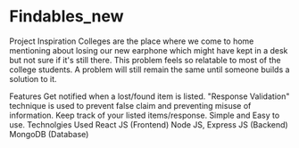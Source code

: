 ﻿# Findables_new
Project Inspiration
Colleges are the place where we come to home mentioning about losing our new earphone which might have kept in a desk but not sure if it's still there. This problem feels so relatable to most of the college students. A problem will still remain the same until someone builds a solution to it.

Features
Get notified when a lost/found item is listed.
"Response Validation" technique is used to prevent false claim and preventing misuse of information.
Keep track of your listed items/response.
Simple and Easy to use.
Technolgies Used
React JS (Frontend)
Node JS, Express JS (Backend)
MongoDB (Database)
